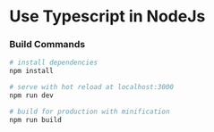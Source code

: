 # Use Typescript in NodeJs

### Build Commands
``` bash
# install dependencies
npm install

# serve with hot reload at localhost:3000
npm run dev

# build for production with minification
npm run build
